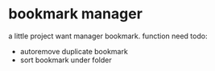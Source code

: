 # bookmark manager
a little project want manager bookmark.
function need todo:
- autoremove duplicate bookmark
- sort bookmark under folder